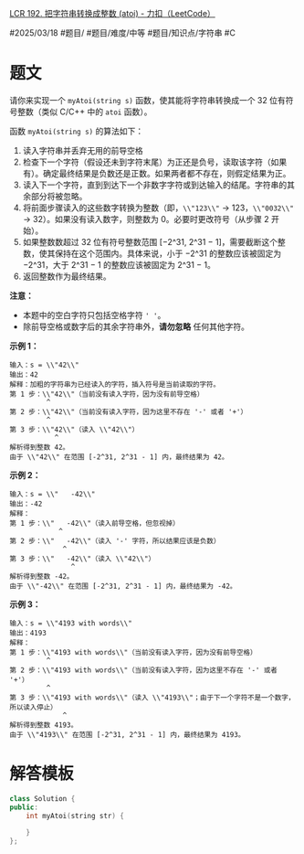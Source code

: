 [LCR 192. 把字符串转换成整数 (atoi) - 力扣（LeetCode）](https://leetcode.cn/problems/ba-zi-fu-chuan-zhuan-huan-cheng-zheng-shu-lcof/)

#2025/03/18 #题目/ #题目/难度/中等 #题目/知识点/字符串 #C

# 题文

请你来实现一个 `myAtoi(string s)` 函数，使其能将字符串转换成一个 32 位有符号整数（类似 C/C++ 中的 `atoi` 函数）。

函数 `myAtoi(string s)` 的算法如下：

1. 读入字符串并丢弃无用的前导空格
2. 检查下一个字符（假设还未到字符末尾）为正还是负号，读取该字符（如果有）。确定最终结果是负数还是正数。如果两者都不存在，则假定结果为正。
3. 读入下一个字符，直到到达下一个非数字字符或到达输入的结尾。字符串的其余部分将被忽略。
4. 将前面步骤读入的这些数字转换为整数（即，`\\"123\\"` -> 123，`\\"0032\\"` -> 32）。如果没有读入数字，则整数为 0。必要时更改符号（从步骤 2 开始）。
5. 如果整数数超过 32 位有符号整数范围 [−2^31, 2^31 − 1]，需要截断这个整数，使其保持在这个范围内。具体来说，小于 −2^31 的整数应该被固定为 −2^31，大于 2^31 − 1 的整数应该被固定为 2^31 − 1。
6. 返回整数作为最终结果。

**注意：**

- 本题中的空白字符只包括空格字符 `' '`。
- 除前导空格或数字后的其余字符串外，**请勿忽略** 任何其他字符。

**示例 1：**

```
输入：s = \\"42\\"
输出：42
解释：加粗的字符串为已经读入的字符，插入符号是当前读取的字符。
第 1 步：\\"42\\"（当前没有读入字符，因为没有前导空格）
         ^
第 2 步：\\"42\\"（当前没有读入字符，因为这里不存在 '-' 或者 '+'）
         ^
第 3 步：\\"42\\"（读入 \\"42\\"）
           ^
解析得到整数 42。
由于 \\"42\\" 在范围 [-2^31, 2^31 - 1] 内，最终结果为 42。
```

**示例 2：**

```
输入：s = \\"   -42\\"
输出：-42
解释：
第 1 步：\\"   -42\\"（读入前导空格，但忽视掉）
            ^
第 2 步：\\"   -42\\"（读入 '-' 字符，所以结果应该是负数）
             ^
第 3 步：\\"   -42\\"（读入 \\"42\\"）
               ^
解析得到整数 -42。
由于 \\"-42\\" 在范围 [-2^31, 2^31 - 1] 内，最终结果为 -42。
```

**示例 3：**

```
输入：s = \\"4193 with words\\"
输出：4193
解释：
第 1 步：\\"4193 with words\\"（当前没有读入字符，因为没有前导空格）
         ^
第 2 步：\\"4193 with words\\"（当前没有读入字符，因为这里不存在 '-' 或者 '+'）
         ^
第 3 步：\\"4193 with words\\"（读入 \\"4193\\"；由于下一个字符不是一个数字，所以读入停止）
             ^
解析得到整数 4193。
由于 \\"4193\\" 在范围 [-2^31, 2^31 - 1] 内，最终结果为 4193。
```

# 解答模板

```cpp
class Solution {
public:
    int myAtoi(string str) {
        
    }
};
```

